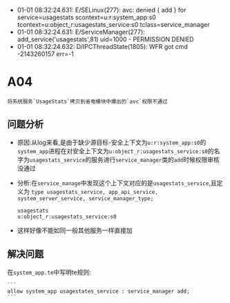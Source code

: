 - 01-01 08:32:24.631: E/SELinux(277): avc:  denied  { add } for service=usagestats scontext=u:r:system_app:s0 tcontext=u:object_r:usagestats_service:s0 tclass=service_manager
- 01-01 08:32:24.631: E/ServiceManager(277): add_service('usagestats',81) uid=1000 - PERMISSION DENIED
- 01-01 08:32:24.632: D/IPCThreadState(1805): WFR got cmd -2143260157 err=-1

# A04

	将系统服务`UsageStats`拷贝到省电模块中爆出的`avc`权限不通过

## 问题分析

- 原因:从log来看,是由于缺少源目标-安全上下文为`u:r:system_app:s0`的`system_app`进程在对安全上下文为`u:object_r:usagestats_service:s0`的名字为`usagestats_service`的服务进行`service_manager`类的`add`时候权限审核没通过
- 分析:在`service_manage`中发现这个上下文对应的是`usagestats_service`,且定义为
	`type usagestats_service, app_api_service, system_server_service, service_manager_type;`
	
	`usagestats                                u:object_r:usagestats_service:s0`
- 这样好像不能如同一般其他服务一样直接加
## 解决问题
   在`system_app.te`中写明te规则:

    ```
    allow system_app usagestates_service : service_manager add;
    ```